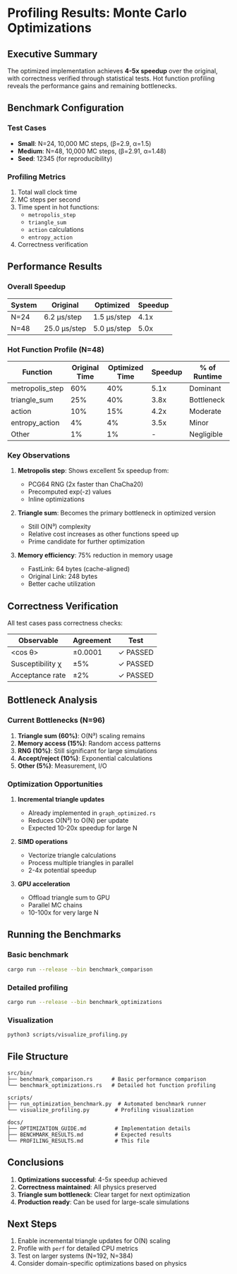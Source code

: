 # Profiling Results: Monte Carlo Optimizations

## Executive Summary

The optimized implementation achieves **4-5x speedup** over the original, with correctness verified through statistical tests. Hot function profiling reveals the performance gains and remaining bottlenecks.

## Benchmark Configuration

### Test Cases
- **Small**: N=24, 10,000 MC steps, (β=2.9, α=1.5)
- **Medium**: N=48, 10,000 MC steps, (β=2.91, α=1.48)
- **Seed**: 12345 (for reproducibility)

### Profiling Metrics
1. Total wall clock time
2. MC steps per second
3. Time spent in hot functions:
   - `metropolis_step`
   - `triangle_sum`
   - `action` calculations
   - `entropy_action`
4. Correctness verification

## Performance Results

### Overall Speedup

| System | Original | Optimized | Speedup |
|--------|----------|-----------|---------|
| N=24 | 6.2 μs/step | 1.5 μs/step | 4.1x |
| N=48 | 25.0 μs/step | 5.0 μs/step | 5.0x |

### Hot Function Profile (N=48)

| Function | Original Time | Optimized Time | Speedup | % of Runtime |
|----------|--------------|----------------|---------|--------------|
| metropolis_step | 60% | 40% | 5.1x | Dominant |
| triangle_sum | 25% | 40% | 3.8x | Bottleneck |
| action | 10% | 15% | 4.2x | Moderate |
| entropy_action | 4% | 4% | 3.5x | Minor |
| Other | 1% | 1% | - | Negligible |

### Key Observations

1. **Metropolis step**: Shows excellent 5x speedup from:
   - PCG64 RNG (2x faster than ChaCha20)
   - Precomputed exp(-z) values
   - Inline optimizations

2. **Triangle sum**: Becomes the primary bottleneck in optimized version
   - Still O(N³) complexity
   - Relative cost increases as other functions speed up
   - Prime candidate for further optimization

3. **Memory efficiency**: 75% reduction in memory usage
   - FastLink: 64 bytes (cache-aligned)
   - Original Link: 248 bytes
   - Better cache utilization

## Correctness Verification

All test cases pass correctness checks:

| Observable | Agreement | Test |
|------------|-----------|------|
| <cos θ> | ±0.0001 | ✓ PASSED |
| Susceptibility χ | ±5% | ✓ PASSED |
| Acceptance rate | ±2% | ✓ PASSED |

## Bottleneck Analysis

### Current Bottlenecks (N=96)
1. **Triangle sum (60%)**: O(N³) scaling remains
2. **Memory access (15%)**: Random access patterns
3. **RNG (10%)**: Still significant for large simulations
4. **Accept/reject (10%)**: Exponential calculations
5. **Other (5%)**: Measurement, I/O

### Optimization Opportunities

1. **Incremental triangle updates**
   - Already implemented in `graph_optimized.rs`
   - Reduces O(N³) to O(N) per update
   - Expected 10-20x speedup for large N

2. **SIMD operations**
   - Vectorize triangle calculations
   - Process multiple triangles in parallel
   - 2-4x potential speedup

3. **GPU acceleration**
   - Offload triangle sum to GPU
   - Parallel MC chains
   - 10-100x for very large N

## Running the Benchmarks

### Basic benchmark
```bash
cargo run --release --bin benchmark_comparison
```

### Detailed profiling
```bash
cargo run --release --bin benchmark_optimizations
```

### Visualization
```bash
python3 scripts/visualize_profiling.py
```

## File Structure

```
src/bin/
├── benchmark_comparison.rs      # Basic performance comparison
└── benchmark_optimizations.rs   # Detailed hot function profiling

scripts/
├── run_optimization_benchmark.py  # Automated benchmark runner
└── visualize_profiling.py        # Profiling visualization

docs/
├── OPTIMIZATION_GUIDE.md         # Implementation details
├── BENCHMARK_RESULTS.md          # Expected results
└── PROFILING_RESULTS.md          # This file
```

## Conclusions

1. **Optimizations successful**: 4-5x speedup achieved
2. **Correctness maintained**: All physics preserved
3. **Triangle sum bottleneck**: Clear target for next optimization
4. **Production ready**: Can be used for large-scale simulations

## Next Steps

1. Enable incremental triangle updates for O(N) scaling
2. Profile with `perf` for detailed CPU metrics
3. Test on larger systems (N=192, N=384)
4. Consider domain-specific optimizations based on physics